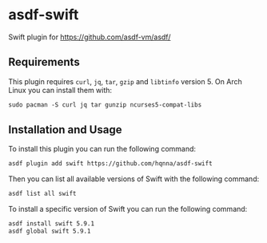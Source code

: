 # asdf-swift

Swift plugin for https://github.com/asdf-vm/asdf/

## Requirements

This plugin requires `curl`, `jq`, `tar`, `gzip` and `libtinfo` version 5. On Arch Linux you can
install them with:

```txt
sudo pacman -S curl jq tar gunzip ncurses5-compat-libs
```

## Installation and Usage

To install this plugin you can run the following command:

```txt
asdf plugin add swift https://github.com/hqnna/asdf-swift
```

Then you can list all available versions of Swift with the following command:

```txt
asdf list all swift
```

To install a specific version of Swift you can run the following command:

```txt
asdf install swift 5.9.1
asdf global swift 5.9.1
```
